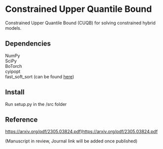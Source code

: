 Constrained Upper Quantile Bound
==================================

Constrained Upper Quantile Bound (CUQB) for solving constrained hybrid models. 

Dependencies
------------

NumPy \
SciPy \
BoTorch \
cyipopt \
fast_soft_sort (can be found [here](https://github.com/google-research/fast-soft-sort/blob/master/README.md))

Install
-------

Run setup.py in the /src folder

Reference
---------

https://arxiv.org/pdf/2305.03824.pdf)https://arxiv.org/pdf/2305.03824.pdf

(Manuscript in review, Journal link will be added once published)
